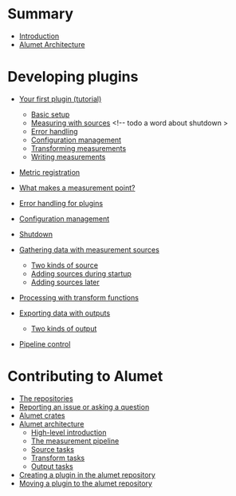 # Summary

- [Introduction](./intro/Introduction.md)
- [Alumet Architecture](./intro/Alumet%20architecture.md)

# Developing plugins

- [Your first plugin (tutorial)](./plugins/tutorial/0_intro.md)
    - [Basic setup](./plugins/tutorial/1_start.md)
    - [Measuring with sources](./plugins/tutorial/2_measuring.md) <!-- todo a word about shutdown >
    - [Error handling](./plugins/tutorial/3_errors.md)
    - [Configuration management](./plugins/tutorial/4_config.md)
    - [Transforming measurements](./plugins/tutorial/5_transforms.md)
    - [Writing measurements](./plugins/tutorial/6_outputs.md)

- [Metric registration]() <!-- + best practices for naming metrics -->
- [What makes a measurement point?]() <!-- resource, resource consumer -->
- [Error handling for plugins]() <!-- anyhow -->
- [Configuration management]() <!-- serde, toml -->
- [Shutdown]() <!-- pipeline elements are shutdown before stop() is called -->
- [Gathering data with measurement sources]()
    - [Two kinds of source]() <!-- managed vs autonomous -->
    - [Adding sources during startup]() <!-- add_source, config for Trigger -->
    - [Adding sources later]() <!-- ControlHandle -->
- [Processing with transform functions]() <!-- ?? -->
- [Exporting data with outputs]()
    - [Two kinds of output]() <!-- blocking vs async -->
- [Pipeline control]() <!-- on-the-fly pipeline reconfiguration -->

# Contributing to Alumet

- [The repositories]()
- [Reporting an issue or asking a question]()
- [Alumet crates]()
- [Alumet architecture]()
    - [High-level introduction]()
    - [The measurement pipeline]()
    - [Source tasks]()
    - [Transform tasks]()
    - [Output tasks]()
    <!-- insist on the difference between tasks (in alumet) and elements (in plugins) -->
- [Creating a plugin in the alumet repository]()
- [Moving a plugin to the alumet repository]()
